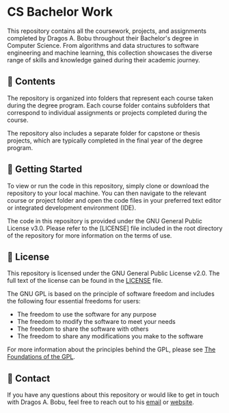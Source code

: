 # CS Bachelor Work

This repository contains all the coursework, projects, and assignments completed by Dragos A. Bobu throughout their Bachelor's degree in Computer Science. From algorithms and data structures to software engineering and machine learning, this collection showcases the diverse range of skills and knowledge gained during their academic journey.

## 📁 Contents

The repository is organized into folders that represent each course taken during the degree program. Each course folder contains subfolders that correspond to individual assignments or projects completed during the course.

The repository also includes a separate folder for capstone or thesis projects, which are typically completed in the final year of the degree program.

## 🚀 Getting Started

To view or run the code in this repository, simply clone or download the repository to your local machine. You can then navigate to the relevant course or project folder and open the code files in your preferred text editor or integrated development environment (IDE).


The code in this repository is provided under the GNU General Public License v3.0. Please refer to the [LICENSE] file included in the root directory of the repository for more information on the terms of use.

## 📝 License

This repository is licensed under the GNU General Public License v2.0. The full text of the license can be found in the [LICENSE](./LICENSE) file.

The GNU GPL is based on the principle of software freedom and includes the following four essential freedoms for users:

- The freedom to use the software for any purpose
- The freedom to modify the software to meet your needs
- The freedom to share the software with others
- The freedom to share any modifications you make to the software

For more information about the principles behind the GPL, please see [The Foundations of the GPL](https://www.gnu.org/licenses/why-gpl.html).

## 🤝 Contact

If you have any questions about this repository or would like to get in touch with Dragos A. Bobu, feel free to reach out to his [email](mailto:bobudragos0@gmail.com?subject=[GitHub]%BSc%20Interest) or [website](https://bobudragos.github.io/).
